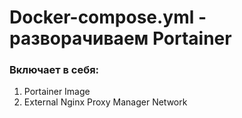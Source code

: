 # Docker-compose.yml - разворачиваем Portainer

### Включает в себя:
1) Portainer Image
2) External Nginx Proxy Manager Network
